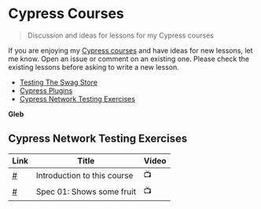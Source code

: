 # Cypress Courses

> Discussion and ideas for lessons for my Cypress courses

If you are enjoying my [Cypress courses](https://cypress.tips/courses) and have ideas for new lessons, let me know. Open an issue or comment on an existing one. Please check the existing lessons before asking to write a new lesson.

- [Testing The Swag Store](https://cypress.tips/courses/swag-store)
- [Cypress Plugins](https://cypress.tips/courses/cypress-plugins)
- [Cypress Network Testing Exercises](https://cypress.tips/courses/network-testing)

**Gleb**

## Cypress Network Testing Exercises

Link | Title | Video
---|---|---
[#](https://cypress.tips/courses/network-testing/lessons/intro) | Introduction to this course | 📺
[#](https://cypress.tips/courses/network-testing/lessons/spec01) | Spec 01: Shows some fruit | 📺
